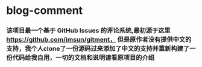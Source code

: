 # blog-comment

### 该项目最一个基于 GitHub Issues 的评论系统,最初源于这里 https://github.com/imsun/gitment， 但是原作者没有提供中文的支持，我个人clone了一份源码过来添加了中文的支持并重新构建了一份代码给我自用，一切的文档和说明请看原项目的介绍
